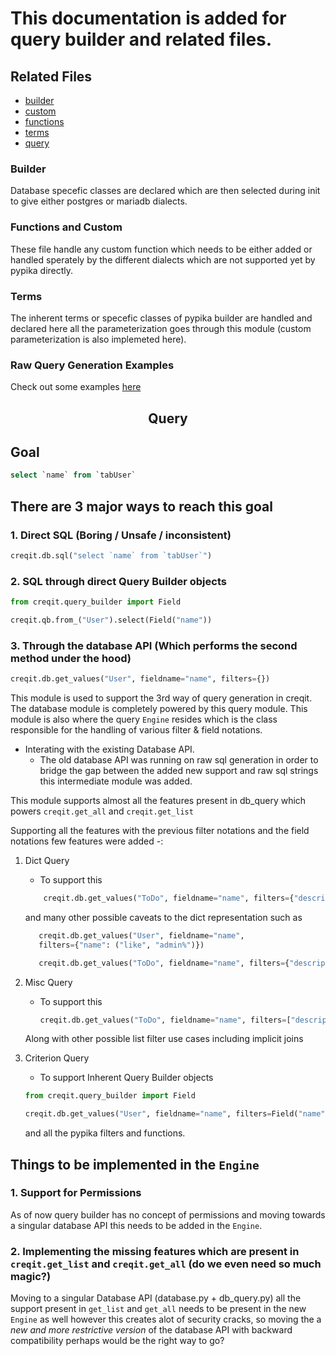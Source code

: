 # This documentation is added for query builder and related files.

## Related Files

- [builder](./builder.py)
- [custom](./custom.py)
- [functions](./functions.py)
- [terms](./terms.py)
- [query](../database/query.py)

### Builder

Database specefic classes are declared which are then selected during init to give either postgres or mariadb dialects.

### Functions and Custom

These file handle any custom function which needs to be either added or handled sperately by the different dialects which are not supported yet by pypika directly.

### Terms

The inherent terms or specefic classes of pypika builder are handled and declared here all the parameterization goes through this module (custom parameterization is also implemeted here).

### Raw Query Generation Examples

Check out some examples [here](https://creqitframework.com/docs/v14/user/en/api/query-builder)

<H2 align="center">Query</H2>

## Goal

```sql
select `name` from `tabUser`
```

## There are 3 major ways to reach this goal

### 1. Direct SQL (Boring / Unsafe / inconsistent)

```python
creqit.db.sql("select `name` from `tabUser`")
```

### 2. SQL through direct Query Builder objects

```python
from creqit.query_builder import Field

creqit.qb.from_("User").select(Field("name"))

```

### 3. Through the database API (Which performs the second method under the hood)

```python
creqit.db.get_values("User", fieldname="name", filters={})
```

This module is used to support the 3rd way of query generation in creqit.
The database module is completely powered by this query module.
This module is also where the query `Engine` resides which is the class responsible for the handling of various filter & field notations.

- Interating with the existing Database API.
  - The old database API was running on raw sql generation in order to bridge the gap between the added new support and raw sql strings this intermediate module was added.

This module supports almost all the features present in db_query which powers `creqit.get_all` and `creqit.get_list`

Supporting all the features with the previous filter notations and the field notations few features were added -:

1. Dict Query

   - To support this

   ```python
       creqit.db.get_values("ToDo", fieldname="name", filters={"description": "Something Random"})
   ```

   and many other possible caveats to the dict representation such as

   ```python
      creqit.db.get_values("User", fieldname="name",
      filters={"name": ("like", "admin%")})

      creqit.db.get_values("ToDo", fieldname="name", filters={"description": ("in", ["somso%", "someome"])})
   ```

2. Misc Query

   - To support this

     ```python
     creqit.db.get_values("ToDo", fieldname="name", filters=["description", "=", "someone"])
     ```

   Along with other possible list filter use cases including implicit joins

3. Criterion Query

   - To support Inherent Query Builder objects

   ```python
   from creqit.query_builder import Field

   creqit.db.get_values("User", fieldname="name", filters=Field("name") == "Administrator")

   ```

   and all the pypika filters and functions.

## Things to be implemented in the `Engine`

### 1. Support for Permissions

As of now query builder has no concept of permissions and moving towards a singular database API this needs to be added in the `Engine`.

### 2. Implementing the missing features which are present in `creqit.get_list` and `creqit.get_all` (do we even need so much magic?)

Moving to a singular Database API (database.py + db_query.py) all the support present in `get_list` and `get_all` needs to be present in the new `Engine` as well however this creates alot of security cracks, so moving the a *new and more restrictive version* of the database API with backward compatibility perhaps would be the right way to go?
